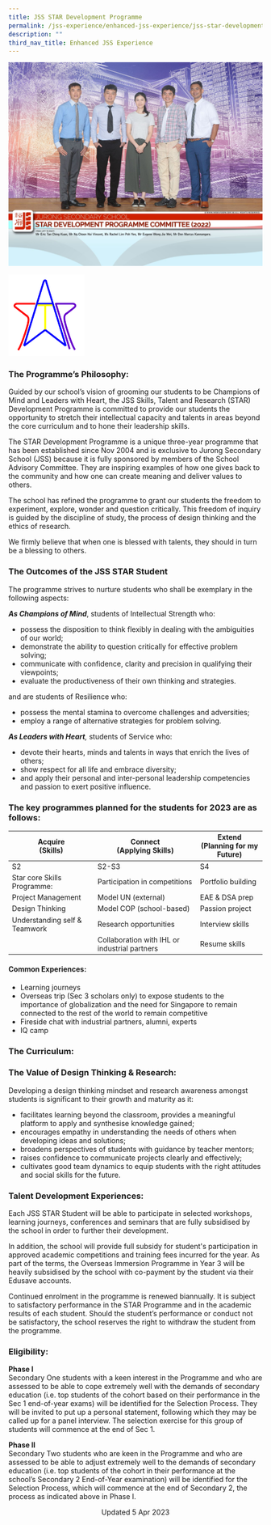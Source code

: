 ```yaml
---
title: JSS STAR Development Programme
permalink: /jss-experience/enhanced-jss-experience/jss-star-development-programme/
description: ""
third_nav_title: Enhanced JSS Experience
---
```

![](/images/STAR%20Development%20Programme%20Committee.jpg)

<img src="/images/STAR%20programme.png" style="width:30%">
		 
### The Programme’s Philosophy:
Guided by our school’s vision of grooming our students to be Champions of Mind and Leaders with Heart, the JSS Skills, Talent and Research (STAR) Development Programme is committed to provide our students the opportunity to stretch their intellectual capacity and talents in areas beyond the core curriculum and to hone their leadership skills.

The STAR Development Programme is a unique three-year programme that has been established since Nov 2004 and is exclusive to Jurong Secondary School (JSS) because it is fully sponsored by members of the School Advisory Committee. They are inspiring examples of how one gives back to the community and how one can create meaning and deliver values to others.&nbsp;

The school has refined the programme to grant our students the freedom to experiment, explore, wonder and question critically. This freedom of inquiry is guided by the discipline of study, the process of design thinking and the ethics of research.&nbsp;

We firmly believe that when one is blessed with talents, they should in turn be a blessing to others.


### The Outcomes of the JSS STAR Student
The programme strives to nurture students who shall be exemplary in the following aspects:

_**As Champions of Mind**_,&nbsp;students of Intellectual Strength who:
* possess the disposition to think flexibly in dealing with the ambiguities of our world;
* demonstrate the ability to question critically for effective problem solving;
* communicate with confidence, clarity and precision in qualifying their viewpoints;
* evaluate the productiveness of their own thinking and strategies.

and are students of Resilience who:
* possess the mental stamina to overcome challenges and adversities;
* employ a range of alternative strategies for problem solving.

_**As Leaders with Heart**,_&nbsp;students of Service who:
* devote their hearts, minds and talents in ways that enrich the lives of others;
* show respect for all life and embrace diversity;
* and apply their personal and inter-personal leadership competencies and passion to exert positive influence.

### The key programmes planned for the students for 2023 are as follows:



| **Acquire** <br> (Skills) | **Connect** <br>(Applying Skills) | **Extend** <br> (Planning for my Future) |
| -------- | -------- | -------- |
|  S2   | S2-S3     | S4    |
|   Star core Skills Programme:  | Participation in competitions     | Portfolio building  |
|  Project Management   | Model UN (external)     |EAE &amp; DSA prep     |
|   Design Thinking  | Model COP (school-based)     | Passion project    |
|  Understanding self &amp; Teamwork    | Research opportunities   |Interview skills     |
|      | Collaboration with IHL or industrial partners   | Resume skills     |

#### Common Experiences:
* Learning journeys
* Overseas trip (Sec 3 scholars only) to expose students to the importance of globalization and the need for Singapore to remain connected to the rest of the world to remain competitive
* Fireside chat with industrial partners, alumni, experts 
* IQ camp



### The Curriculum:



### The Value of Design Thinking &amp; Research:

Developing a design thinking mindset and research awareness amongst students is significant to their growth and maturity as it:
* facilitates learning beyond the classroom, provides a meaningful platform to apply and synthesise knowledge gained;
* encourages empathy in understanding the needs of others when developing ideas and solutions;
* broadens perspectives of students with guidance by teacher mentors;
* raises confidence to communicate projects clearly and effectively;
* cultivates good team dynamics to equip students with the right attitudes and social skills for the future.

### Talent Development Experiences:
Each JSS STAR Student will be able to participate in selected workshops, learning journeys, conferences and seminars that are fully subsidised by the school in order to further their development.&nbsp;

In addition, the school will provide full subsidy for student's participation in approved academic competitions and training fees incurred for the year. As part of the terms, the Overseas Immersion Programme in Year 3 will be heavily subsidised by the school with co-payment by the student via their Edusave accounts.  

Continued enrolment in the programme is renewed biannually. It is subject to satisfactory performance in the STAR Programme and in the academic results of each student. Should the student’s performance or conduct not be satisfactory, the school reserves the right to withdraw the student from the programme.

### Eligibility:

**Phase I** <br>
Secondary One students with a keen interest in the Programme and who are assessed to be able to cope extremely well with the demands of secondary education (i.e. top students of the cohort based on their performance in the Sec 1 end-of-year exams) will be identified for the Selection Process. They will be invited to put up a personal statement, following which they may be called up for a panel interview. The selection exercise for this group of students will commence at the end of Sec 1.  
  
**Phase II** <br>
Secondary Two students who are keen in the Programme and who are assessed to be able to adjust extremely well to the demands of secondary education (i.e. top students of the cohort in their performance at the school’s Secondary 2 End-of-Year examination) will be identified for the Selection Process, which will commence at the end of Secondary 2, the process as indicated above in Phase I.

<center> Updated 5 Apr 2023 </center>